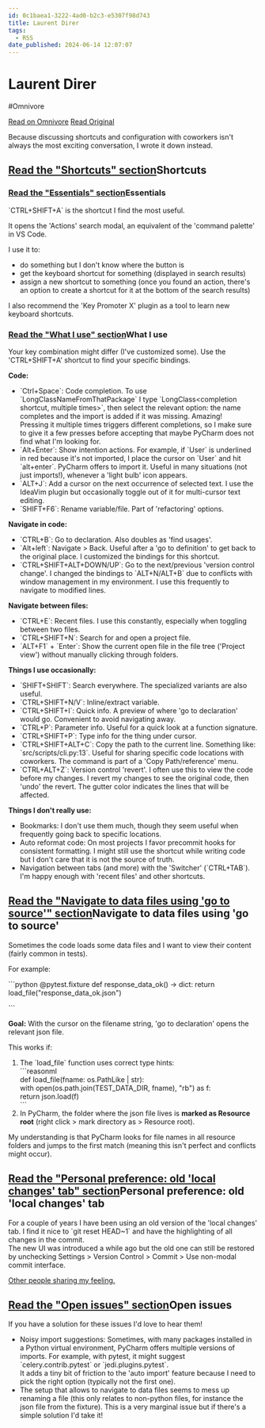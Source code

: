 ```yaml
---
id: 0c1baea1-3222-4ad0-b2c3-e5307f98d743
title: Laurent Direr
tags:
  - RSS
date_published: 2024-06-14 12:07:07
---
```


# Laurent Direr
#Omnivore

[Read on Omnivore](https://omnivore.app/me/laurent-direr-1901864349b)
[Read Original](https://ldirer.com/blog/posts/pycharm-tips)



Because discussing shortcuts and configuration with coworkers isn&#39;t always the most exciting conversation, I wrote it down instead.

## [Read the &quot;Shortcuts&quot; section](#shortcuts)Shortcuts

### [Read the &quot;Essentials&quot; section](#essentials)Essentials

&#x60;CTRL+SHIFT+A&#x60; is the shortcut I find the most useful.

It opens the &#39;Actions&#39; search modal, an equivalent of the &#39;command palette&#39; in VS Code.

I use it to:

* do something but I don&#39;t know where the button is
* get the keyboard shortcut for something (displayed in search results)
* assign a new shortcut to something (once you found an action, there&#39;s an option to create a shortcut for it at the bottom of the search results)

I also recommend the &#39;Key Promoter X&#39; plugin as a tool to learn new keyboard shortcuts.

### [Read the &quot;What I use&quot; section](#what-i-use)What I use

Your key combination might differ (I&#39;ve customized some). Use the &#39;CTRL+SHIFT+A&#39; shortcut to find your specific bindings.

**Code:**

* &#x60;Ctrl+Space&#x60;: Code completion. To use &#x60;LongClassNameFromThatPackage&#x60; I type &#x60;LongClass&lt;completion shortcut, multiple times&gt;&#x60;, then select the relevant option: the name completes and the import is added if it was missing. Amazing!  
Pressing it multiple times triggers different completions, so I make sure to give it a few presses before accepting that maybe PyCharm does not find what I&#39;m looking for.
* &#x60;Alt+Enter&#x60;: Show intention actions. For example, if &#x60;User&#x60; is underlined in red because it&#39;s not imported, I place the cursor on &#x60;User&#x60; and hit &#x60;alt+enter&#x60;. PyCharm offers to import it. Useful in many situations (not just imports!), whenever a &#39;light bulb&#39; icon appears.
* &#x60;ALT+J&#x60;: Add a cursor on the next occurrence of selected text. I use the IdeaVim plugin but occasionally toggle out of it for multi-cursor text editing.
* &#x60;SHIFT+F6&#x60;: Rename variable&#x2F;file. Part of &#39;refactoring&#39; options.

**Navigate in code:**

* &#x60;CTRL+B&#x60;: Go to declaration. Also doubles as &#39;find usages&#39;.
* &#x60;Alt+left&#x60;: Navigate &gt; Back. Useful after a &#39;go to definition&#39; to get back to the original place. I customized the bindings for this shortcut.
* &#x60;CTRL+SHIFT+ALT+DOWN&#x2F;UP&#x60;: Go to the next&#x2F;previous &#39;version control change&#39;. I changed the bindings to &#x60;ALT+N&#x2F;ALT+B&#x60; due to conflicts with window management in my environment. I use this frequently to navigate to modified lines.

**Navigate between files:**

* &#x60;CTRL+E&#x60;: Recent files. I use this constantly, especially when toggling between two files.
* &#x60;CTRL+SHIFT+N&#x60;: Search for and open a project file.
* &#x60;ALT+F1&#x60; \+ &#x60;Enter&#x60;: Show the current open file in the file tree (&#39;Project view&#39;) without manually clicking through folders.

**Things I use occasionally:**

* &#x60;SHIFT+SHIFT&#x60;: Search everywhere. The specialized variants are also useful.
* &#x60;CTRL+SHIFT+N&#x2F;V&#x60;: Inline&#x2F;extract variable.
* &#x60;CTRL+SHIFT+I&#x60;: Quick info. A preview of where &#39;go to declaration&#39; would go. Convenient to avoid navigating away.
* &#x60;CTRL+P&#x60;: Parameter info. Useful for a quick look at a function signature.
* &#x60;CTRL+SHIFT+P&#x60;: Type info for the thing under cursor.
* &#x60;CTRL+SHIFT+ALT+C&#x60;: Copy the path to the current line. Something like: &#x60;src&#x2F;scripts&#x2F;cli.py:13&#x60;. Useful for sharing specific code locations with coworkers. The command is part of a &#39;Copy Path&#x2F;reference&#39; menu.
* &#x60;CTRL+ALT+Z&#x60;: Version control &#39;revert&#39;. I often use this to view the code before my changes. I revert my changes to see the original code, then &#39;undo&#39; the revert. The gutter color indicates the lines that will be affected.

**Things I don&#39;t really use:**

* Bookmarks: I don&#39;t use them much, though they seem useful when frequently going back to specific locations.
* Auto reformat code: On most projects I favor precommit hooks for consistent formatting. I might still use the shortcut while writing code but I don&#39;t care that it is not the source of truth.
* Navigation between tabs (and more) with the &#39;Switcher&#39; (&#x60;CTRL+TAB&#x60;). I&#39;m happy enough with &#39;recent files&#39; and other shortcuts.

## [Read the &quot;Navigate to data files using &#39;go to source&#39;&quot; section](#navigate-to-data-files-using-go-to-source)Navigate to data files using &#39;go to source&#39;

Sometimes the code loads some data files and I want to view their content (fairly common in tests).

For example:

&#x60;&#x60;&#x60;python
@pytest.fixture
def response_data_ok() -&gt; dict:
    return load_file(&quot;response_data_ok.json&quot;)

&#x60;&#x60;&#x60;

**Goal:** With the cursor on the filename string, &#39;go to declaration&#39; opens the relevant json file.

This works if:

1. The &#x60;load_file&#x60; function uses correct type hints:  
&#x60;&#x60;&#x60;reasonml  
 def load_file(fname: os.PathLike | str):  
     with open(os.path.join(TEST_DATA_DIR, fname), &quot;rb&quot;) as f:  
         return json.load(f)  
&#x60;&#x60;&#x60;
2. In PyCharm, the folder where the json file lives is **marked as Resource root** (right click &gt; mark directory as &gt; Resource root).

My understanding is that PyCharm looks for file names in all resource folders and jumps to the first match (meaning this isn&#39;t perfect and conflicts might occur).

## [Read the &quot;Personal preference: old &#39;local changes&#39; tab&quot; section](#personal-preference-old-local-changes-tab)Personal preference: old &#39;local changes&#39; tab

For a couple of years I have been using an old version of the &#39;local changes&#39; tab. I find it nice to &#x60;git reset HEAD~1&#x60; and have the highlighting of all changes in the commit.  
The new UI was introduced a while ago but the old one can still be restored by unchecking Settings &gt; Version Control &gt; Commit &gt; Use non-modal commit interface.

[Other people sharing my feeling.](https:&#x2F;&#x2F;intellij-support.jetbrains.com&#x2F;hc&#x2F;en-us&#x2F;community&#x2F;posts&#x2F;360008229959-Version-control-local-changes-tab-missing-in-2020-1)

## [Read the &quot;Open issues&quot; section](#open-issues)Open issues

If you have a solution for these issues I&#39;d love to hear them!

* Noisy import suggestions: Sometimes, with many packages installed in a Python virtual environment, PyCharm offers multiple versions of imports. For example, with pytest, it might suggest &#x60;celery.contrib.pytest&#x60; or &#x60;jedi.plugins.pytest&#x60;.  
It adds a tiny bit of friction to the &#39;auto import&#39; feature because I need to pick the right option (typically not the first one).
* The setup that allows to navigate to data files seems to mess up renaming a file (this only relates to non-python files, for instance the json file from the fixture). This is a very marginal issue but if there&#39;s a simple solution I&#39;d take it!